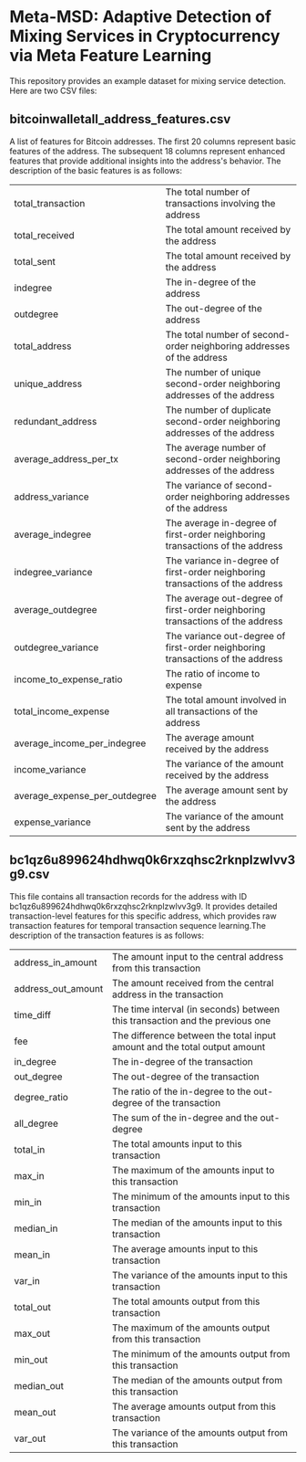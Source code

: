 
# Meta-MSD: Adaptive Detection of Mixing Services in Cryptocurrency via Meta Feature Learning

This repository provides an example dataset for mixing service detection. Here are two CSV files:


## bitcoinwalletall_address_features.csv

A list of features for Bitcoin addresses. The first 20 columns represent basic features of the address. The subsequent 18 columns represent enhanced features that provide additional insights into the address's behavior. The description of the basic features is as follows:

|  |  |
|---|---|
| total_transaction | The total number of transactions involving the address |
| total_received | The total amount received by the address  |
| total_sent | The total amount received by the address |
| indegree | The in-degree of the address |
| outdegree | The out-degree of the address |
| total_address | The total number of second-order neighboring addresses of the address |
| unique_address | The number of unique second-order neighboring addresses of the address |
| redundant_address  | The number of duplicate second-order neighboring addresses of the address |
| average_address_per_tx | The average number of second-order neighboring addresses of the address |
| address_variance | The variance of  second-order neighboring addresses of the address |
| average_indegree | The average in-degree of first-order neighboring transactions of the address |
| indegree_variance | The variance in-degree of first-order neighboring transactions of the address |
| average_outdegree | The average out-degree of first-order neighboring transactions of the address |
| outdegree_variance | The variance out-degree of first-order neighboring transactions of the address |
| income_to_expense_ratio | The ratio of income to expense |
| total_income_expense | The total amount involved in all transactions of the address |
| average_income_per_indegree | The average amount received by the address |
| income_variance | The variance of the amount received by the address  |
| average_expense_per_outdegree | The average amount sent by the address  |
| expense_variance | The variance of the amount sent by the address  |

## bc1qz6u899624hdhwq0k6rxzqhsc2rknplzwlvv3g9.csv

This file contains all transaction records for the address with ID bc1qz6u899624hdhwq0k6rxzqhsc2rknplzwlvv3g9. It provides detailed transaction-level features for this specific address, which provides raw transaction features for temporal transaction sequence learning.The description of the transaction features is as follows:

|  |  |
|---|---|
| address_in_amount | The amount input to the central address from this transaction |
| address_out_amount | The amount received from the central address in the transaction  |
| time_diff | The time interval (in seconds) between this transaction and the previous one |
| fee | The difference between the total input amount and the total output amount |
| in_degree | The in-degree of the transaction |
| out_degree | The out-degree of the transaction |
| degree_ratio | The ratio of the in-degree to the out-degree of the transaction |
| all_degree  | The sum of the in-degree and the out-degree |
| total_in | The total amounts input to this transaction |
| max_in | The maximum of the amounts input to this transaction |
| min_in | The minimum of the amounts input to this transaction |
| median_in | The median of the amounts input to this transaction |
| mean_in | The average amounts input to this transaction |
| var_in | The variance of the amounts input to this transaction |
| total_out | The total amounts output from this transaction |
| max_out | The maximum of the amounts output from this transaction |
| min_out | The minimum of the amounts output from this transaction |
| median_out | The median of the amounts output from this transaction |
| mean_out | The average amounts output from this transaction |
| var_out | The variance of the amounts output from this transaction |
